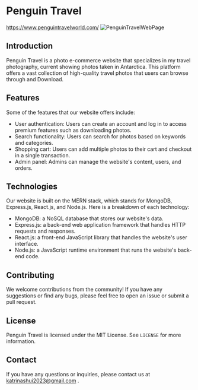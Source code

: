 # Penguin Travel 
https://www.penguintravelworld.com/
![PenguinTravelWebPage](screenshot/coverImg.png)
## Introduction

Penguin Travel is a photo e-commerce website that specializes in my travel photography, current showing photos taken in Antarctica. This platform offers a vast collection of high-quality travel photos that users can browse through and Download. 

## Features

Some of the features that our website offers include:

- User authentication: Users can create an account and log in to access premium features such as downloading photos.
- Search functionality: Users can search for photos based on keywords and categories.
- Shopping cart: Users can add multiple photos to their cart and checkout in a single transaction.
- Admin panel: Admins can manage the website's content, users, and orders.

## Technologies

Our website is built on the MERN stack, which stands for MongoDB, Express.js, React.js, and Node.js. Here is a breakdown of each technology:

- MongoDB: a NoSQL database that stores our website's data.
- Express.js: a back-end web application framework that handles HTTP requests and responses.
- React.js: a front-end JavaScript library that handles the website's user interface.
- Node.js: a JavaScript runtime environment that runs the website's back-end code.

## Contributing

We welcome contributions from the community! If you have any suggestions or find any bugs, please feel free to open an issue or submit a pull request.

## License

Penguin Travel is licensed under the MIT License. See `LICENSE` for more information.

## Contact

If you have any questions or inquiries, please contact us at katrinashui2023@gmail.com . 



